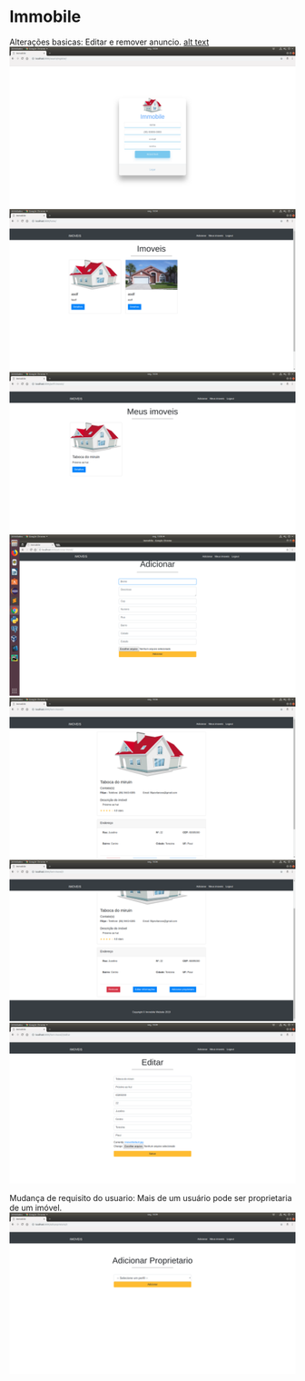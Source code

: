 # Immobile

Alterações basicas: Editar e remover anuncio.
[alt text](https://github.com/vikvik98/Immobile/blob/sprint2/imagens/1_login.png)
![alt text](https://github.com/vikvik98/Immobile/blob/sprint2/imagens/2_cadastro_usuario.png)
![alt text](https://github.com/vikvik98/Immobile/blob/sprint2/imagens/3_home.png)
![alt text](https://github.com/vikvik98/Immobile/blob/sprint2/imagens/4_imoveis_do_usuario.png)
![alt text](https://github.com/vikvik98/Immobile/blob/sprint2/imagens/5_cadastro_imovel.png)
![alt text](https://github.com/vikvik98/Immobile/blob/sprint2/imagens/6_detalhe_imovel_parte_1.png)
![alt text](https://github.com/vikvik98/Immobile/blob/sprint2/imagens/6_detalhe_imovel_parte_2.png)
![alt text](https://github.com/vikvik98/Immobile/blob/sprint2/imagens/7_editar_imovel.png)

Mudança de requisito do usuario: Mais de um usuário pode ser proprietaria de um imóvel.
![alt text](https://github.com/vikvik98/Immobile/blob/sprint2/imagens/8_adicionar_proprietario.png)

